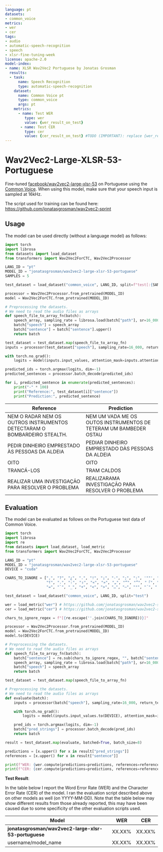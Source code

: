 ```yaml
---
language: pt
datasets:
- common_voice
metrics:
- wer
- cer
tags:
- audio
- automatic-speech-recognition
- speech
- xlsr-fine-tuning-week
license: apache-2.0
model-index:
- name: XLSR Wav2Vec2 Portuguese by Jonatas Grosman
  results:
  - task: 
      name: Speech Recognition
      type: automatic-speech-recognition
    dataset:
      name: Common Voice pt
      type: common_voice
      args: pt
    metrics:
      - name: Test WER
         type: wer
         value: {wer_result_on_test}
       - name: Test CER
         type: cer
         value: {cer_result_on_test} #TODO (IMPORTANT): replace {wer_result_on_test} with the WER error rate you achieved on the common_voice test set. It should be in the format XX.XX (don't add the % sign here). **Please** remember to fill out this value after you evaluated your model, so that your model appears on the leaderboard. If you fill out this model card before evaluating your model, please remember to edit the model card afterward to fill in your value
---
```


# Wav2Vec2-Large-XLSR-53-Portuguese

Fine-tuned [facebook/wav2vec2-large-xlsr-53](https://huggingface.co/facebook/wav2vec2-large-xlsr-53) on Portuguese using the [Common Voice](https://huggingface.co/datasets/common_voice).
When using this model, make sure that your speech input is sampled at 16kHz.

The script used for training can be found here: https://github.com/jonatasgrosman/wav2vec2-sprint
## Usage

The model can be used directly (without a language model) as follows:

```python
import torch
import librosa
from datasets import load_dataset
from transformers import Wav2Vec2ForCTC, Wav2Vec2Processor

LANG_ID = "pt"
MODEL_ID = "jonatasgrosman/wav2vec2-large-xlsr-53-portuguese"
SAMPLES = 5

test_dataset = load_dataset("common_voice", LANG_ID, split=f"test[:{SAMPLES}]")

processor = Wav2Vec2Processor.from_pretrained(MODEL_ID)
model = Wav2Vec2ForCTC.from_pretrained(MODEL_ID)

# Preprocessing the datasets.
# We need to read the audio files as arrays
def speech_file_to_array_fn(batch):
    speech_array, sampling_rate = librosa.load(batch["path"], sr=16_000)
    batch["speech"] = speech_array
    batch["sentence"] = batch["sentence"].upper()
    return batch

test_dataset = test_dataset.map(speech_file_to_array_fn)
inputs = processor(test_dataset["speech"], sampling_rate=16_000, return_tensors="pt", padding=True)

with torch.no_grad():
    logits = model(inputs.input_values, attention_mask=inputs.attention_mask).logits

predicted_ids = torch.argmax(logits, dim=-1)
predicted_sentences = processor.batch_decode(predicted_ids)

for i, predicted_sentence in enumerate(predicted_sentences):
    print("-" * 100)
    print("Reference:", test_dataset[i]["sentence"])
    print("Prediction:", predicted_sentence)
```

| Reference  | Prediction |
| ------------- | ------------- |
| NEM O RADAR NEM OS OUTROS INSTRUMENTOS DETECTARAM O BOMBARDEIRO STEALTH. | NEM UM VADA ME OS OUTOS INSTRUMENTOS DE TETERAM UM BAMBEDER OSTAU |
| PEDIR DINHEIRO EMPRESTADO ÀS PESSOAS DA ALDEIA | PEDIAR DINHEIRO EMPRESTADO DÀS PESSOAS DA ALDEIA |
| OITO | OITO |
| TRANCÁ-LOS | TRAM CALDOS |
| REALIZAR UMA INVESTIGAÇÃO PARA RESOLVER O PROBLEMA | REALIZARAMA INVESTIGAÇÃO PARA RESOLVER O PROBLEMA |

## Evaluation

The model can be evaluated as follows on the Portuguese test data of Common Voice.

```python
import torch
import librosa
import re
from datasets import load_dataset, load_metric
from transformers import Wav2Vec2ForCTC, Wav2Vec2Processor

LANG_ID = "pt"
MODEL_ID = "jonatasgrosman/wav2vec2-large-xlsr-53-portuguese"
DEVICE = "cuda"

CHARS_TO_IGNORE = [",", "?", "¿", ".", "!", "¡", "-", ";", ":", '""', "%", '"', "�", "ʿ", "·", "჻", "~", "՞", 
                   "؟", "،", "।", "॥", "«", "»", "„", "“", "”", "「", "」", "‘", "’", "《", "》", "(", ")", "[", "]",
                   "=", "`", "_", "+", "<", ">", "…", "–", "°", "´", "ʾ", "‹", "›", "©", "®", "—", "→", "。"]

test_dataset = load_dataset("common_voice", LANG_ID, split="test")

wer = load_metric("wer") # https://github.com/jonatasgrosman/wav2vec2-sprint/blob/main/wer.py
cer = load_metric("cer") # https://github.com/jonatasgrosman/wav2vec2-sprint/blob/main/cer.py

chars_to_ignore_regex = f"[{re.escape(''.join(CHARS_TO_IGNORE))}]"

processor = Wav2Vec2Processor.from_pretrained(MODEL_ID)
model = Wav2Vec2ForCTC.from_pretrained(MODEL_ID)
model.to(DEVICE)

# Preprocessing the datasets.
# We need to read the audio files as arrays
def speech_file_to_array_fn(batch):
    batch["sentence"] = re.sub(chars_to_ignore_regex, "", batch["sentence"]).upper()
    speech_array, sampling_rate = librosa.load(batch["path"], sr=16_000)
    batch["speech"] = speech_array
    return batch

test_dataset = test_dataset.map(speech_file_to_array_fn)

# Preprocessing the datasets.
# We need to read the audio files as arrays
def evaluate(batch):
	inputs = processor(batch["speech"], sampling_rate=16_000, return_tensors="pt", padding=True)

	with torch.no_grad():
		logits = model(inputs.input_values.to(DEVICE), attention_mask=inputs.attention_mask.to(DEVICE)).logits

	pred_ids = torch.argmax(logits, dim=-1)
	batch["pred_strings"] = processor.batch_decode(pred_ids)
	return batch

result = test_dataset.map(evaluate, batched=True, batch_size=8)

predictions = [x.upper() for x in result["pred_strings"]]
references = [x.upper() for x in result["sentence"]]

print(f"WER: {wer.compute(predictions=predictions, references=references, chunk_size=1000) * 100}")
print(f"CER: {cer.compute(predictions=predictions, references=references, chunk_size=1000) * 100}")
```

**Test Result**:

In the table below I report the Word Error Rate (WER) and the Character Error Rate (CER) of the model. I ran the evaluation script described above on other models as well (on YYYY-MM-DD). Note that the table below may show different results from those already reported, this may have been caused due to some specificity of the other evaluation scripts used.

| Model | WER | CER |
| ------------- | ------------- | ------------- |
| **jonatasgrosman/wav2vec2-large-xlsr-53-portuguese** | XX.XX% | XX.XX% |
| username/model_name | XX.XX% | XX.XX% |
